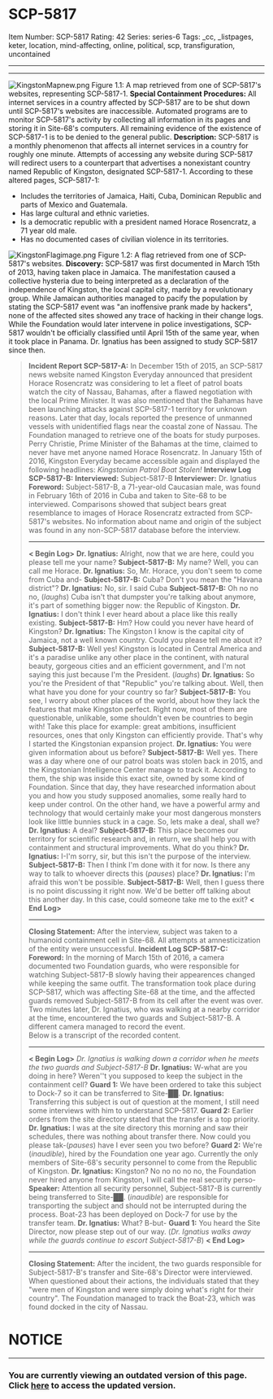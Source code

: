 # SCP-5817
Item Number: SCP-5817
Rating: 42
Series: series-6
Tags: _cc, _listpages, keter, location, mind-affecting, online, political, scp, transfiguration, uncontained

---

* * *
![KingstonMapnew.png](https://scp-wiki.wdfiles.com/local--files/fragment:scp-5817-0/KingstonMapnew.png)
Figure 1.1: A map retrieved from one of SCP-5817's websites, representing SCP-5817-1.
**Special Containment Procedures:** All internet services in a country affected by SCP-5817 are to be shut down until SCP-5817's websites are inaccessible. Automated programs are to monitor SCP-5817's activity by collecting all information in its pages and storing it in Site-68's computers. All remaining evidence of the existence of SCP-5817-1 is to be denied to the general public.
**Description:** SCP-5817 is a monthly phenomenon that affects all internet services in a country for roughly one minute. Attempts of accessing any website during SCP-5817 will redirect users to a counterpart that advertises a nonexistant country named Republic of Kingston, designated SCP-5817-1. According to these altered pages, SCP-5817-1:
  * Includes the territories of Jamaica, Haiti, Cuba, Dominican Republic and parts of Mexico and Guatemala.
  * Has large cultural and ethnic varieties.
  * Is a democratic republic with a president named Horace Rosencratz, a 71 year old male.
  * Has no documented cases of civilian violence in its territories.

![KingstonFlagimage.png](https://scp-wiki.wdfiles.com/local--files/fragment:scp-5817-0/KingstonFlagimage.png)
Figure 1.2: A flag retrieved from one of SCP-5817's websites.
**Discovery:** SCP-5817 was first documented in March 15th of 2013, having taken place in Jamaica. The manifestation caused a collective hysteria due to being interpreted as a declaration of the independence of Kingston, the local capital city, made by a revolutionary group. While Jamaican authorities managed to pacify the population by stating the SCP-5817 event was "an inoffensive prank made by hackers", none of the affected sites showed any trace of hacking in their change logs.
While the Foundation would later intervene in police investigations, SCP-5817 wouldn't be officially classified until April 15th of the same year, when it took place in Panama. Dr. Ignatius has been assigned to study SCP-5817 since then.
> **Incident Report SCP-5817-A:**
> In December 15th of 2015, an SCP-5817 news website named Kingston Everyday announced that president Horace Rosencratz was considering to let a fleet of patrol boats watch the city of Nassau, Bahamas, after a flawed negotiation with the local Prime Minister. It was also mentioned that the Bahamas have been launching attacks against SCP-5817-1 territory for unknown reasons. Later that day, locals reported the presence of unmanned vessels with unidentified flags near the coastal zone of Nassau. The Foundation managed to retrieve one of the boats for study purposes. Perry Christie, Prime Minister of the Bahamas at the time, claimed to never have met anyone named Horace Rosencratz.
> In January 15th of 2016, Kingston Everyday became accessible again and displayed the following headlines:
> _Kingstonian Patrol Boat Stolen!_
> **Interview Log SCP-5817-B:**
> **Interviewed:** Subject-5817-B
> **Interviewer:** Dr. Ignatius
> **Foreword:** Subject-5817-B, a 71-year-old Caucasian male, was found in February 16th of 2016 in Cuba and taken to Site-68 to be interviewed. Comparisons showed that subject bears great resemblance to images of Horace Rosencratz extracted from SCP-5817's websites. No information about name and origin of the subject was found in any non-SCP-5817 database before the interview.
> * * *
> **< Begin Log>**
> **Dr. Ignatius:** Alright, now that we are here, could you please tell me your name?
> **Subject-5817-B:** My name? Well, you can call me Horace.
> **Dr. Ignatius:** So, Mr. Horace, you don't seem to come from Cuba and-
> **Subject-5817-B:** Cuba? Don't you mean the "Havana district"?
> **Dr. Ignatius:** No, sir. I said Cuba
> **Subject-5817-B:** Oh no no no, (_laughs_) Cuba isn't that dumpster you're talking about anymore, it's part of something bigger now: the Republic of Kingston.
> **Dr. Ignatius:** I don't think I ever heard about a place like this really existing.
> **Subject-5817-B:** Hm? How could you never have heard of Kingston?
> **Dr. Ignatius:** The Kingston I know is the capital city of Jamaica, not a well known country. Could you please tell me about it?
> **Subject-5817-B:** Well yes! Kingston is located in Central America and it's a paradise unlike any other place in the continent, with natural beauty, gorgeous cities and an efficient government, and I'm not saying this just because I'm the President. (_laughs_)
> **Dr. Ignatius:** So you're the President of that "Republic" you're talking about. Well, then what have you done for your country so far?
> **Subject-5817-B:** You see, I worry about other places of the world, about how they lack the features that make Kingston perfect. Right now, most of them are questionable, unlikable, some shouldn't even be countries to begin with! Take this place for example: great ambitions, insufficient resources, ones that only Kingston can efficiently provide. That's why I started the Kingstonian expansion project.
> **Dr. Ignatius:** You were given information about us before?
> **Subject-5817-B:** Well yes. There was a day where one of our patrol boats was stolen back in 2015, and the Kingstonian Intelligence Center manage to track it. According to them, the ship was inside this exact site, owned by some kind of Foundation. Since that day, they have researched information about you and how you study supposed anomalies, some really hard to keep under control. On the other hand, we have a powerful army and technology that would certainly make your most dangerous monsters look like little bunnies stuck in a cage. So, lets make a deal, shall we?
> **Dr. Ignatius:** A deal?
> **Subject-5817-B:** This place becomes our territory for scientific research and, in return, we shall help you with containment and structural improvements. What do you think?
> **Dr. Ignatius:** I-I'm sorry, sir, but this isn't the purpose of the interview.
> **Subject-5817-B:** Then I think I'm done with it for now. Is there any way to talk to whoever directs this (_pauses_) place?
> **Dr. Ignatius:** I'm afraid this won't be possible.
> **Subject-5817-B:** Well, then I guess there is no point discussing it right now. We'd be better off talking about this another day. In this case, could someone take me to the exit?
> **< End Log>**
> * * *
> **Closing Statement:** After the interview, subject was taken to a humanoid containment cell in Site-68. All attempts at amnesticization of the entity were unsuccessful.
> **Incident Log SCP-5817-C:**
> **Foreword:** In the morning of March 15th of 2016, a camera documented two Foundation guards, who were responsible for watching Subject-5817-B slowly having their appearences changed while keeping the same outfit. The transformation took place during SCP-5817, which was affecting Site-68 at the time, and the affected guards removed Subject-5817-B from its cell after the event was over. Two minutes later, Dr. Ignatius, who was walking at a nearby corridor at the time, encountered the two guards and Subject-5817-B. A different camera managed to record the event.  
>  Below is a transcript of the recorded content.
> * * *
> **< Begin Log>**
> _Dr. Ignatius is walking down a corridor when he meets the two guards and Subject-5817-B_
> **Dr. Ignatius:** W-what are you doing in here? Weren''t you supposed to keep the subject in the containment cell?
> **Guard 1:** We have been ordered to take this subject to Dock-7 so it can be transferred to Site-██.
> **Dr. Ignatius:** Transferring this subject is out of question at the moment, I still need some interviews with him to understand SCP-5817.
> **Guard 2:** Earlier orders from the site directory stated that the transfer is a top priority.
> **Dr. Ignatius:** I was at the site directory this morning and saw their schedules, there was nothing about transfer there. Now could you please tak-(_pauses_) have I ever seen you two before?
> **Guard 2:** We're (_inaudible_), hired by the Foundation one year ago. Currently the only members of Site-68's security personnel to come from the Republic of Kingston.
> **Dr. Ignatius:** Kingston? No no no no no, the Foundation never hired anyone from Kingston, I will call the real security perso-
> **Speaker:** Attention all security personnel, Subject-5817-B is currently being transferred to Site-██. (_inaudible_) are responsible for transporting the subject and should not be interrupted during the process. Boat-23 has been deployed on Dock-7 for use by the transfer team.
> **Dr. Ignatius:** What? B-but-
> **Guard 1:** You heard the Site Director, now please step out of our way.
> (_Dr. Ignatius walks away while the guards continue to escort Subject-5817-B_)
> **< End Log>**
> * * *
> **Closing Statement:** After the incident, the two guards responsible for Subject-5817-B's transfer and Site-68's Director were interviewed. When questioned about their actions, the individuals stated that they "were men of Kingston and were simply doing what's right for their country". The Foundation managed to track the Boat-23, which was found docked in the city of Nassau.
# NOTICE
* * *
### You are currently viewing an outdated version of this page. Click [here](https://scp-wiki.wikidot.com/scp-5817/offset/1) to access the updated version.